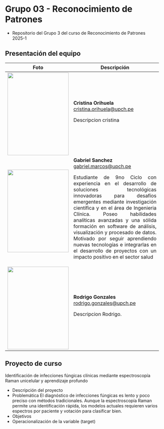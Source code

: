 # Grupo 03 - Reconocimiento de Patrones

- Repositorio del Grupo 3 del curso de Reconocimiento de Patrones 2025-1

## Presentación del equipo
| Foto  | Descripción |
|-------|------------|
|<image src="https://github.com/MariaCristinaOrihuelaFlores/grupo03_RPatrones_2025_I/blob/main/Challenges/Integrantes/20202517_ORIHUELA_FLORES_MARIA_CRISTINA (1).png" width="200px" height="270px">| **Cristina Orihuela**<br>cristina.orihuela@upch.pe<br> <p align="justify"> Descripcion cristina</p>|
|<image src="https://github.com/MariaCristinaOrihuelaFlores/grupo03_RPatrones_2025_I/blob/main/Challenges/Integrantes/Firefly 20250120222401.png" width="200px" height="270px">| **Gabriel Sanchez**<br>gabriel.marcos@upch.pe<br> <p align="justify"> Estudiante de 9no Ciclo con experiencia en el desarrollo de soluciones tecnológicas innovadoras para desafíos emergentes mediante investigación científica y en el área de Ingenieria Clínica. Poseo habilidades analíticas avanzadas y una sólida formación en software de análisis, visualización y procesado de datos. Motivado por seguir aprendiendo nuevas tecnologías  e integrarlas en el desarrollo de proyectos con un impacto positivo en el sector salud </p>|
|<image src="https://github.com/MariaCristinaOrihuelaFlores/grupo03_RPatrones_2025_I/blob/main/Challenges/Integrantes/Rodrigo.jpeg" width="200px" height="270px">| **Rodrigo Gonzales**<br>rodrigo.gonzales@upch.pe<br> <p align="justify"> Descripcion Rodrigo. </p>|

## Proyecto de curso
Identificación de infecciones fúngicas clínicas mediante espectroscopía Raman unicelular y aprendizaje profundo
- Descripción del proyecto  
- Problemática
  El diagnóstico de infecciones fúngicas es lento y poco preciso con métodos tradicionales. Aunque la espectroscopía Raman permite una identificación rápida, los modelos actuales requieren varios espectros por paciente y votación para clasificar bien.
- Objetivos  
- Operacionalización de la variable (target)
